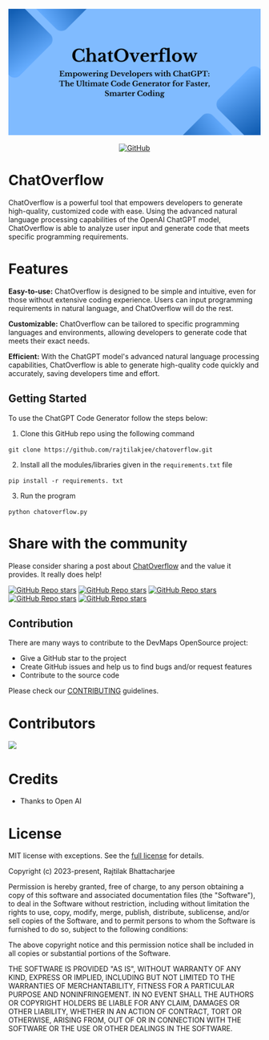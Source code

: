 <p align="center">
  <a href="https://github.com/rajtilakjee/chatoverflow">
    <img alt="ChatOverflow" src="./assets/images/chatoverflow.png">
  </a>
</p>

<p align="center">
  <a href="https://github.com/rajtilakjee/chatoverflow/blob/main/LICENSE">
    <img src="https://img.shields.io/github/license/h-enk/doks?style=flat-square" alt="GitHub">
  </a>
</p>

# ChatOverflow

ChatOverflow is a powerful tool that empowers developers to generate high-quality, customized code with ease. Using the advanced natural language processing capabilities of the OpenAI ChatGPT model, ChatOverflow is able to analyze user input and generate code that meets specific programming requirements.

# Features

__Easy-to-use:__ ChatOverflow is designed to be simple and intuitive, even for those without extensive coding experience. Users can input programming requirements in natural language, and ChatOverflow will do the rest.

__Customizable:__ ChatOverflow can be tailored to specific programming languages and environments, allowing developers to generate code that meets their exact needs.

__Efficient:__ With the ChatGPT model's advanced natural language processing capabilities, ChatOverflow is able to generate high-quality code quickly and accurately, saving developers time and effort.

## Getting Started

To use the ChatGPT Code Generator follow the steps below:

1. Clone this GitHub repo using the following command

  `git clone https://github.com/rajtilakjee/chatoverflow.git`

2. Install all the modules/libraries given in the `requirements.txt` file

  `pip install -r requirements. txt`

3. Run the program

  `python chatoverflow.py`

# Share with the community

Please consider sharing a post about [ChatOverflow](https://github.com/rajtilakjee/chatoverflow) and the value it provides. It really does help!

[![GitHub Repo stars](https://img.shields.io/badge/share%20on-reddit-red?logo=reddit)](https://reddit.com/submit?url=https://github.com/rajtilakjee/chatoverflow/&title=The%20Ultimate%20Code%20Generator%20for%20Faster,%20Smarter%20Coding)
[![GitHub Repo stars](https://img.shields.io/badge/share%20on-hacker%20news-orange?logo=ycombinator)](https://news.ycombinator.com/submitlink?u=https://github.com/rajtilakjee/chatoverflow/)
[![GitHub Repo stars](https://img.shields.io/badge/share%20on-twitter-03A9F4?logo=twitter)](https://twitter.com/share?url=https://github.com/rajtilakjee/chatoverflow/&text=The%20Ultimate%20Code%20Generator%20for%20Faster,%20Smarter%20Coding)
[![GitHub Repo stars](https://img.shields.io/badge/share%20on-facebook-1976D2?logo=facebook)](https://www.facebook.com/sharer/sharer.php?u=https://github.com/rajtilakjee/chatoverflow/)
[![GitHub Repo stars](https://img.shields.io/badge/share%20on-linkedin-3949AB?logo=linkedin)](https://www.linkedin.com/shareArticle?url=https://github.com/rajtilakjee/chatoverflow/&title=The%20Ultimate%20Code%20Generator%20for%20Faster,%20Smarter%20Coding)

## Contribution

There are many ways to contribute to the DevMaps OpenSource project:

 - Give a GitHub star to the project
 - Create GitHub issues and help us to find bugs and/or request features
 - Contribute to the source code

Please check our [CONTRIBUTING](CONTRIBUTING.md) guidelines.

# Contributors

<a href="https://github.com/rajtilakjee/chatoverflow/graphs/contributors">
  <img src="https://contrib.rocks/image?repo=rajtilakjee/chatoverflow" />
</a>

# Credits

 - Thanks to Open AI

# License

MIT license with exceptions. See the [full license](LICENSE) for details.

Copyright (c) 2023-present, Rajtilak Bhattacharjee

Permission is hereby granted, free of charge, to any person obtaining a copy
of this software and associated documentation files (the "Software"), to deal
in the Software without restriction, including without limitation the rights
to use, copy, modify, merge, publish, distribute, sublicense, and/or sell
copies of the Software, and to permit persons to whom the Software is
furnished to do so, subject to the following conditions:

The above copyright notice and this permission notice shall be included in all
copies or substantial portions of the Software.

THE SOFTWARE IS PROVIDED "AS IS", WITHOUT WARRANTY OF ANY KIND, EXPRESS OR
IMPLIED, INCLUDING BUT NOT LIMITED TO THE WARRANTIES OF MERCHANTABILITY,
FITNESS FOR A PARTICULAR PURPOSE AND NONINFRINGEMENT. IN NO EVENT SHALL THE
AUTHORS OR COPYRIGHT HOLDERS BE LIABLE FOR ANY CLAIM, DAMAGES OR OTHER
LIABILITY, WHETHER IN AN ACTION OF CONTRACT, TORT OR OTHERWISE, ARISING FROM,
OUT OF OR IN CONNECTION WITH THE SOFTWARE OR THE USE OR OTHER DEALINGS IN THE
SOFTWARE.
